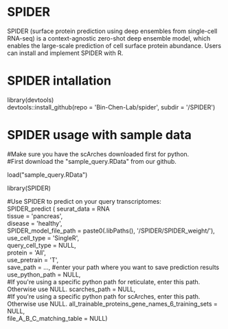 # SPIDER
SPIDER (surface protein prediction using deep ensembles from single-cell RNA-seq) is a context-agnostic zero-shot deep ensemble model, which enables the large-scale prediction of cell surface protein abundance. Users can install and implement SPIDER with R.

# SPIDER intallation
library(devtools) <br />
devtools::install_github(repo = 'Bin-Chen-Lab/spider', subdir = '/SPIDER') <br />

# SPIDER usage with sample data
#Make sure you have the scArches downloaded first for python. <br />
#First download the "sample_query.RData" from our github. <br />

load("sample_query.RData") <br />

library(SPIDER) <br />

#Use SPIDER to predict on your query transcriptomes: <br />
SPIDER_predict (           seurat_data = RNA  <br />
                           tissue = 'pancreas',  <br />
                           disease = 'healthy', <br />
                           SPIDER_model_file_path = paste0(.libPaths(), '/SPIDER/SPIDER_weight/'),<br />
                           use_cell_type = 'SingleR', <br />
                           query_cell_type = NULL,<br />
                           protein = 'All', <br />
                           use_pretrain = 'T',<br />
                           save_path = ..., #enter your path where you want to save prediction results <br />
                           use_python_path = NULL,<br /> #If you're using a specific python path for reticulate, enter this path. Otherwise use NULL.
                           scarches_path = NULL,<br /> #If you're using a specific python path for scArches, enter this path. Otherwise use NULL.
                           all_trainable_proteins_gene_names_6_training_sets = NULL,<br />
                           file_A_B_C_matching_table = NULL)<br />
